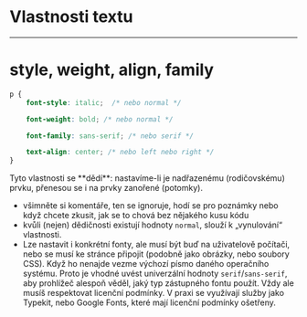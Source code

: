 <!-- .slide: data-state="c-slide-inter" -->

# Vlastnosti textu

---

# style, weight, align, family <!-- .element: class="c-sr-only" -->

```css
p {
    font-style: italic;  /* nebo normal */

    font-weight: bold; /* nebo normal */

    font-family: sans-serif; /* nebo serif */

    text-align: center; /* nebo left nebo right */
}
```
<!-- .element: class="c-text-sm stretch" contenteditable="true" -->

<p class="c-text-md">Tyto vlastnosti se **dědí**: nastavíme-li je nadřazenému (rodičovskému) prvku, přenesou se i na prvky zanořené (potomky).</p>


>>>
* všimněte si komentáře, ten se ignoruje, hodí se pro poznámky nebo když chcete zkusit, jak se to chová bez nějakého kusu kódu
* kvůli (nejen) dědičnosti existují hodnoty `normal`, slouží k „vynulování“ vlastnosti.
* Lze nastavit i konkrétní fonty, ale musí být buď na uživatelově počítači, nebo se musí ke stránce připojit (podobně jako obrázky, nebo soubory CSS). Když ho nenajde vezme výchozí písmo daného operačního systému. Proto je vhodné uvést univerzální hodnoty `serif`/`sans-serif`, aby prohlížeč alespoň věděl, jaký typ zástupného fontu použít. Vždy ale musíš respektovat licenční podmínky. V praxi se využívají služby jako Typekit, nebo Google Fonts, které mají licenční podmínky ošetřeny.
